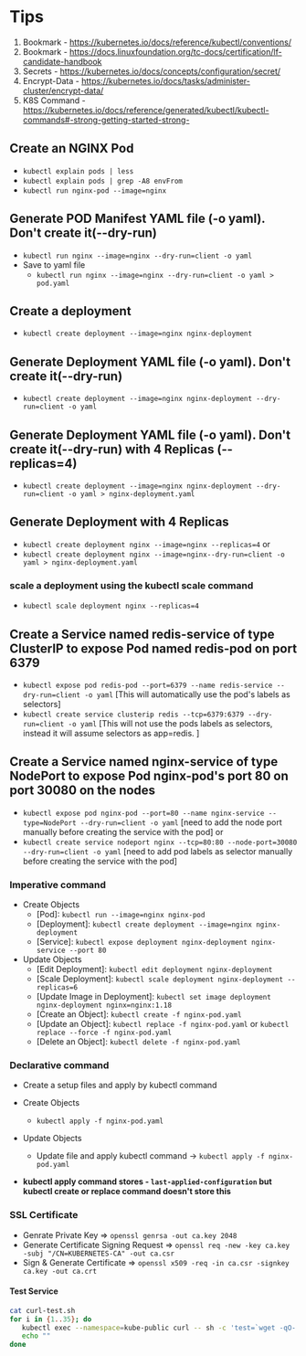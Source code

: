 # Tips

1. Bookmark - <https://kubernetes.io/docs/reference/kubectl/conventions/>
2. Bookmark - <https://docs.linuxfoundation.org/tc-docs/certification/lf-candidate-handbook>
3. Secrets - <https://kubernetes.io/docs/concepts/configuration/secret/>
4. Encrypt-Data - <https://kubernetes.io/docs/tasks/administer-cluster/encrypt-data/>
5. K8S Command - <https://kubernetes.io/docs/reference/generated/kubectl/kubectl-commands#-strong-getting-started-strong->

## Create an NGINX Pod

- `kubectl explain pods | less`
- `kubectl explain pods | grep -A8 envFrom`
- `kubectl run nginx-pod --image=nginx`

## Generate POD Manifest YAML file (-o yaml). Don't create it(--dry-run)

- `kubectl run nginx --image=nginx --dry-run=client -o yaml`
- Save to yaml file
  - `kubectl run nginx --image=nginx --dry-run=client -o yaml > pod.yaml`

## Create a deployment

- `kubectl create deployment --image=nginx nginx-deployment`

## Generate Deployment YAML file (-o yaml). Don't create it(--dry-run)

- `kubectl create deployment --image=nginx nginx-deployment --dry-run=client -o yaml`

## Generate Deployment YAML file (-o yaml). Don't create it(--dry-run) with 4 Replicas (--replicas=4)

- `kubectl create deployment --image=nginx nginx-deployment --dry-run=client -o yaml > nginx-deployment.yaml`

## Generate Deployment with 4 Replicas

- `kubectl create deployment nginx --image=nginx --replicas=4` or
- `kubectl create deployment nginx --image=nginx--dry-run=client -o yaml > nginx-deployment.yaml`

### scale a deployment using the kubectl scale command

- `kubectl scale deployment nginx --replicas=4`

## Create a Service named redis-service of type ClusterIP to expose Pod named redis-pod on port 6379

- `kubectl expose pod redis-pod --port=6379 --name redis-service --dry-run=client -o yaml` [This will automatically use the pod's labels as selectors]
- `kubectl create service clusterip redis --tcp=6379:6379 --dry-run=client -o yaml` [This will not use the pods labels as selectors, instead it will assume selectors as app=redis. ]

## Create a Service named nginx-service of type NodePort to expose Pod nginx-pod's port 80 on port 30080 on the nodes

- `kubectl expose pod nginx-pod --port=80 --name nginx-service --type=NodePort --dry-run=client -o yaml` [need to add the node port manually before creating the service with the pod] or
- `kubectl create service nodeport nginx --tcp=80:80 --node-port=30080 --dry-run=client -o yaml` [need to add pod labels as selector manually before creating the service with the pod]

### Imperative command

- Create Objects
  - [Pod]: `kubectl run --image=nginx nginx-pod`
  - [Deployment]: `kubectl create deployment --image=nginx nginx-deployment`
  - [Service]: `kubectl expose deployment nginx-deployment nginx-service --port 80`
- Update Objects
  - [Edit Deployment]: `kubectl edit deployment nginx-deployment`
  - [Scale Deployment]: `kubectl scale deployment nginx-deployment --replicas=6`
  - [Update Image in Deployment]: `kubectl set image deployment nginx-deployment nginx=nginx:1.18`
  - [Create an Object]: `kubectl create -f nginx-pod.yaml`
  - [Update an Object]: `kubectl replace -f nginx-pod.yaml` or `kubectl replace --force -f nginx-pod.yaml`
  - [Delete an Object]: `kubectl delete -f nginx-pod.yaml`

### Declarative command

- Create a setup files and apply by kubectl command
- Create Objects
  - `kubectl apply -f nginx-pod.yaml`

- Update Objects
  - Update file and apply kubectl command -> `kubectl apply -f nginx-pod.yaml`

- **kubectl apply command stores - `last-applied-configuration` but kubectl create or replace command doesn't store this**

### SSL Certificate

- Genrate Private Key => `openssl genrsa -out ca.key 2048`
- Generate Certificate Signing Request => `openssl req -new -key ca.key -subj "/CN=KUBERNETES-CA" -out ca.csr`
- Sign & Generate Certificate => `openssl x509 -req -in ca.csr -signkey ca.key -out ca.crt`

#### Test Service

```sh
cat curl-test.sh
for i in {1..35}; do
   kubectl exec --namespace=kube-public curl -- sh -c 'test=`wget -qO- -T 2  http://webapp-service.default.svc.cluster.local:8080/info 2>&1` && echo "$test OK" || echo "Failed"';
   echo ""
done
```

